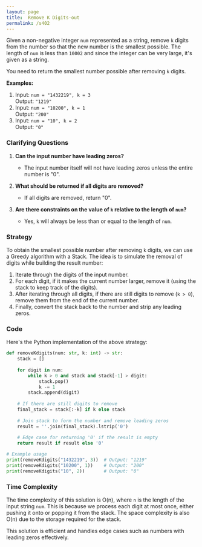 ```yaml
---
layout: page
title:  Remove K Digits-out
permalink: /s402
---
```


Given a non-negative integer `num` represented as a string, remove `k` digits from the number so that the new number is the smallest possible. The length of `num` is less than `10002` and since the integer can be very large, it's given as a string. 

You need to return the smallest number possible after removing `k` digits.

**Examples:**
1. Input: `num = "1432219", k = 3`  
   Output: `"1219"`
2. Input: `num = "10200", k = 1`  
   Output: `"200"`
3. Input: `num = "10", k = 2`  
   Output: `"0"`

### Clarifying Questions

1. **Can the input number have leading zeros?**
   - The input number itself will not have leading zeros unless the entire number is "0".

2. **What should be returned if all digits are removed?**
   - If all digits are removed, return "0".

3. **Are there constraints on the value of `k` relative to the length of `num`?**
   - Yes, `k` will always be less than or equal to the length of `num`.

### Strategy

To obtain the smallest possible number after removing `k` digits, we can use a Greedy algorithm with a Stack. The idea is to simulate the removal of digits while building the result number:
1. Iterate through the digits of the input number.
2. For each digit, if it makes the current number larger, remove it (using the stack to keep track of the digits).
3. After iterating through all digits, if there are still digits to remove (`k > 0`), remove them from the end of the current number.
4. Finally, convert the stack back to the number and strip any leading zeros.

### Code

Here's the Python implementation of the above strategy:

```python
def removeKdigits(num: str, k: int) -> str:
    stack = []
    
    for digit in num:
        while k > 0 and stack and stack[-1] > digit:
            stack.pop()
            k -= 1
        stack.append(digit)
    
    # If there are still digits to remove
    final_stack = stack[:-k] if k else stack
    
    # Join stack to form the number and remove leading zeros
    result = ''.join(final_stack).lstrip('0')
    
    # Edge case for returning '0' if the result is empty
    return result if result else '0'

# Example usage
print(removeKdigits("1432219", 3))  # Output: "1219"
print(removeKdigits("10200", 1))    # Output: "200"
print(removeKdigits("10", 2))       # Output: "0"
```

### Time Complexity

The time complexity of this solution is O(n), where `n` is the length of the input string `num`. This is because we process each digit at most once, either pushing it onto or popping it from the stack. The space complexity is also O(n) due to the storage required for the stack.

This solution is efficient and handles edge cases such as numbers with leading zeros effectively.